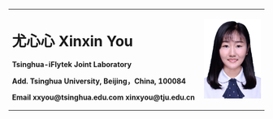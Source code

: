 <table border="0">
  <tr>
    <td width="75%">
      <h1>尤心心 Xinxin You</h1>
      <p><b>Tsinghua-iFlytek Joint Laboratory  </b></p>
      <p><b>Add. Tsinghua University, Beijing，China, 100084  </b></p>
      <p><b>Email  xxyou@tsinghua.edu.com  xinxyou@tju.edu.cn  </b></p>
    </td>
    <td width="25%">
      <img src="/xinxinyou.jpg" width="100%">      
    </td>
  </tr>
</table>
